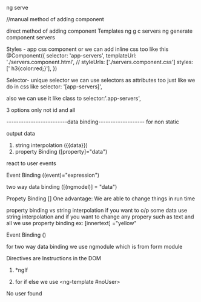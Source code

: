 ng serve

//manual method of adding component

direct method of adding component
Templates
ng g c servers
ng generate component servers


Styles - app css component
or we can add inline css too like this
@Component({
  selector: 'app-servers',
  templateUrl: './servers.component.html',
  // styleUrls: ['./servers.component.css']
  styles: [' h3{color:red;}'],
})

Selector- 
unique selector
we can use selectors as attributes too just like we do in css
like    selector: '[app-servers]', <div app-servers ></div>

also we can use it like class to selector:'.app-servers',

3 options only not id and all



-------------------------data binding-------------------
for non static 

output data
1) string interpolation ({{data}})
2) property Binding ([property]="data")

react to user events

Event Binding ((event)="expression")

two way data binding ([(ngmodel)] = "data")


Propety Binding []
One advantage:
We are able to change things in run time

property binding vs string interpolation 
if you want to o/p some data use string interpolation 
and if you want to change any propery such as text and all we use property binding 
ex: [innertext] ="yellow"


Event Binding ()


for two way data binding we use ngmodule which is from form module






<!-- --------------------------------------Directives----------------------------- -->
Directives are Instructions in the DOM 
1) *ngIf

2) for if else
we use 
<ng-template #noUser>
<p>No user found</p>
</ng-template>
<p *ngIf="user; else noUser"></p>